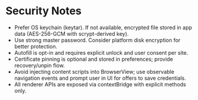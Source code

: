 
# Security Notes

- Prefer OS keychain (keytar). If not available, encrypted file stored in app data (AES-256-GCM with scrypt-derived key).
- Use strong master password. Consider platform disk encryption for better protection.
- Autofill is opt-in and requires explicit unlock and user consent per site.
- Certificate pinning is optional and stored in preferences; provide recovery/unpin flow.
- Avoid injecting content scripts into BrowserView; use observable navigation events and prompt user in UI for offers to save credentials.
- All renderer APIs are exposed via contextBridge with explicit methods only.
